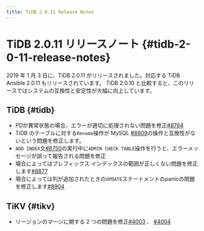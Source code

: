 ```yaml
---
title: TiDB 2.0.11 Release Notes
---
```


# TiDB 2.0.11 リリースノート {#tidb-2-0-11-release-notes}

2019 年 1 月 3 日に、TiDB 2.0.11 がリリースされました。対応する TiDB Ansible 2.0.11 もリリースされています。 TiDB 2.0.10 と比較すると、このリリースではシステムの互換性と安定性が大幅に向上しています。

## TiDB {#tidb}

-   PDが異常状態の場合、エラーが適切に処理されない問題を修正[#8764](https://github.com/pingcap/tidb/pull/8764)
-   TiDB のテーブルに対する`Rename`操作が MySQL [#8809](https://github.com/pingcap/tidb/pull/8809)の操作と互換性がないという問題を修正します。
-   `ADD INDEX`文[#8750](https://github.com/pingcap/tidb/pull/8750)の実行中に`ADMIN CHECK TABLE`操作を行うと、エラーメッセージが誤って報告される問題を修正
-   場合によってはプレフィックス インデックスの範囲が正しくない問題を修正します[#8877](https://github.com/pingcap/tidb/pull/8877)
-   場合によっては列が追加されたときの`UPDATE`ステートメントのpanicの問題を修正します[#8904](https://github.com/pingcap/tidb/pull/8904)

## TiKV {#tikv}

-   リージョンのマージに関する 2 つの問題を修正[#4003](https://github.com/tikv/tikv/pull/4003) 、 [#4004](https://github.com/tikv/tikv/pull/4004)
